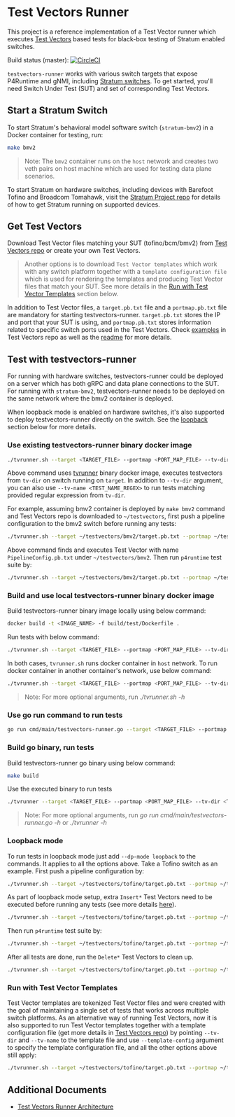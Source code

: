 
# Test Vectors Runner

This project is a reference implementation of a Test Vector runner which executes [Test Vectors](https://github.com/opennetworkinglab/testvectors) based tests for black-box testing of Stratum enabled switches.

Build status (master): [![CircleCI](https://circleci.com/gh/stratum/testvectors-runner.svg?style=svg)](https://circleci.com/gh/stratum/testvectors-runner)

`testvectors-runner` works with various switch targets that expose P4Runtime and gNMI, including [Stratum switches](https://github.com/stratum/stratum). To get started, you'll need Switch Under Test (SUT) and set of corresponding Test Vectors.

## Start a Stratum Switch


To start Stratum's behavioral model software switch (`stratum-bmv2`) in a Docker container for testing, run:
```bash
make bmv2
```

> Note: The `bmv2` container runs on the `host` network and creates two veth pairs on host machine which are used for testing data plane scenarios. 

To start Stratum on hardware switches, including devices with Barefoot Tofino and Broadcom Tomahawk, visit the [Stratum Project repo](https://github.com/stratum/stratum) for details of how to get Stratum running on supported devices.

## Get Test Vectors

Download Test Vector files matching your SUT (tofino/bcm/bmv2) from [Test Vectors repo](https://github.com/opennetworkinglab/testvectors) or create your own Test Vectors.

> Another options is to download `Test Vector templates` which work with any switch platform together with a `template configuration file` which is used for rendering the templates and producing Test Vector files that match your SUT. See more details in the [Run with Test Vector Templates](#run-with-test-vector-templates) section below.

In addition to Test Vector files, a `target.pb.txt` file and a `portmap.pb.txt` file are mandatory for starting testvectors-runner. `target.pb.txt` stores the IP and port that your SUT is using, and `portmap.pb.txt` stores information related to specific switch ports used in the Test Vectors. Check [examples](https://github.com/stratum/testvectors/tree/master/tofino) in Test Vectors repo as well as the [readme](https://github.com/stratum/testvectors/blob/master/README.md) for more details.

## Test with testvectors-runner

For running with hardware switches, testvectors-runner could be deployed on a server which has both gRPC and data plane connections to the SUT. For running with `stratum-bmv2`, testvectors-runner needs to be deployed on the same network where the bmv2 container is deployed.

When loopback mode is enabled on hardware switches, it's also supported to deploy testvectors-runner directly on the switch. See the [loopback](#loopback-mode) section below for more details.

### Use existing testvectors-runner binary docker image
```bash
./tvrunner.sh --target <TARGET_FILE> --portmap <PORT_MAP_FILE> --tv-dir <TESTVECTORS_DIR>
```
Above command uses [tvrunner](https://hub.docker.com/repository/docker/stratumproject/tvrunner/general) binary docker image, executes testvectors from `tv-dir` on switch running on `target`. In addition to `--tv-dir` argument, you can also use `--tv-name <TEST_NAME_REGEX>` to run tests matching provided regular expression from `tv-dir`.

For example, assuming bmv2 container is deployed by `make bmv2` command and Test Vectors repo is downloaded to `~/testvectors`, first push a pipeline configuration to the bmv2 switch before running any tests:
```bash
./tvrunner.sh --target ~/testvectors/bmv2/target.pb.txt --portmap ~/testvectors/bmv2/portmap.pb.txt --tv-dir ~/testvectors/bmv2 --tv-name PipelineConfig
```

Above command finds and executes Test Vector with name `PipelineConfig.pb.txt` under `~/testvectors/bmv2`. Then run `p4runtime` test suite by:
```bash
./tvrunner.sh --target ~/testvectors/bmv2/target.pb.txt --portmap ~/testvectors/bmv2/portmap.pb.txt --tv-dir ~/testvectors/bmv2/p4runtime
```

### Build and use local testvectors-runner binary docker image
Build testvectors-runner binary image locally using below command:
```bash
docker build -t <IMAGE_NAME> -f build/test/Dockerfile .
```
Run tests with below command:
```bash
./tvrunner.sh --target <TARGET_FILE> --portmap <PORT_MAP_FILE> --tv-dir <TESTVECTORS_DIR> --image <IMAGE_NAME>
```

In both cases, `tvrunner.sh` runs docker container in `host` network. To run docker container in another container's network, use below command:
```bash
./tvrunner.sh --target <TARGET_FILE> --portmap <PORT_MAP_FILE> --tv-dir <TESTVECTORS_DIR> --network <NETWORK>
```

>Note: For more optional arguments, run *./tvrunner.sh -h*

### Use go run command to run tests
```bash
go run cmd/main/testvectors-runner.go --target <TARGET_FILE> --portmap <PORT_MAP_FILE> --tv-dir <TESTVECTORS_DIR>
```

### Build go binary, run tests
Build testvectors-runner go binary using below command:
```bash
make build
```

Use the executed binary to run tests
```bash
./tvrunner --target <TARGET_FILE> --portmap <PORT_MAP_FILE> --tv-dir <TESTVECTORS_DIR>
```
>Note: For more optional arguments, run *go run cmd/main/testvectors-runner.go -h* or *./tvrunner -h*

### Loopback mode

To run tests in loopback mode just add `--dp-mode loopback` to the commands. It applies to all the options above. Take a Tofino switch as an example. First push a pipeline configuration by:
```bash
./tvrunner.sh --target ~/testvectors/tofino/target.pb.txt --portmap ~/testvectors/tofino/portmap.pb.txt --tv-dir ~/testvectors/tofino --tv-name PipelineConfig --dp-mode loopback
```

As part of loopback mode setup, extra `Insert*` Test Vectors need to be executed before running any tests (see more details [here](docs/loopback.md)).
```bash
./tvrunner.sh --target ~/testvectors/tofino/target.pb.txt --portmap ~/testvectors/tofino/portmap.pb.txt --tv-dir ~/testvectors/tofino --tv-name Insert.* --dp-mode loopback
```

Then run `p4runtime` test suite by:
```bash
./tvrunner.sh --target ~/testvectors/tofino/target.pb.txt --portmap ~/testvectors/tofino/portmap.pb.txt --tv-dir ~/testvectors/tofino/p4runtime --dp-mode loopback
```

After all tests are done, run the `Delete*` Test Vectors to clean up.
```bash
./tvrunner.sh --target ~/testvectors/tofino/target.pb.txt --portmap ~/testvectors/tofino/portmap.pb.txt --tv-dir ~/testvectors/tofino --tv-name Delete.* --dp-mode loopback
```

### Run with Test Vector Templates

Test Vector templates are tokenized Test Vector files and were created with the goal of maintaining a single set of tests that works across multiple switch platforms. As an alternative way of running Test Vectors, now it is also supported to run Test Vector templates together with a template configuration file (get more details in [Test Vectors repo](https://github.com/stratum/testvectors/blob/master/docs/testvectors_template.md)) by pointing `--tv-dir` and `--tv-name` to the template file and use `--template-config` argument to specify the template configuration file, and all the other options above still apply:

```bash
./tvrunner.sh --target ~/testvectors/tofino/target.pb.txt --portmap ~/testvectors/tofino/portmap.pb.txt --tv-dir ~/testvectors/templates/p4runtime --tv-name L3ForwardTest --template-config ~/testvectors/tofino/template_config.json
```

## Additional Documents
* [Test Vectors Runner Architecture](docs/architecture.md)

